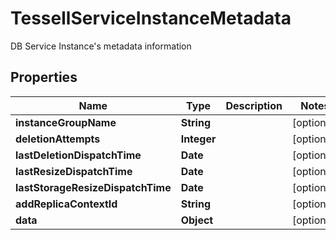 

# TessellServiceInstanceMetadata

DB Service Instance's metadata information

## Properties

Name | Type | Description | Notes
------------ | ------------- | ------------- | -------------
**instanceGroupName** | **String** |  |  [optional]
**deletionAttempts** | **Integer** |  |  [optional]
**lastDeletionDispatchTime** | **Date** |  |  [optional]
**lastResizeDispatchTime** | **Date** |  |  [optional]
**lastStorageResizeDispatchTime** | **Date** |  |  [optional]
**addReplicaContextId** | **String** |  |  [optional]
**data** | **Object** |  |  [optional]



